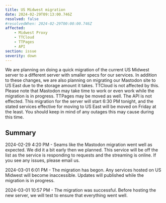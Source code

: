 ```yaml
---
title: US Midwest migration
date: 2024-02-29T09:13:00.746Z
resolved: false
#resolvedWhen: 2024-02-29T00:00:00.746Z
affected:
    - Midwest Proxy
    - TTCloud
    - TTPages
    - API
section: issue
severity: down
---
```


We are planning on doing a quick migration of the current US Midwest server to a different server with smaller specs for our services. In addition to these changes, we are also planning on migrating our Mastodon site to US East due to the storage amount it takes. TTCloud is not affected by this. Please note that Mastodon may take time to work or even work while the migration is in progress. TTPages may be moved as well. The API is not effected. This migration for the server will start 6:30 PM tonight, and the stated services effective for moving to US East will be moved on Friday at the least. You should keep in mind of any outages this may cause during this time.

## Summary
2024-02-29 4:20 PM - Seams like the Mastodon migration went well as expected. We did it a bit early then we planned. This service will be off the list as the service is responding to requests and the streaming is online. If you see any issues, please email us.

2024-03-01 6:01 PM - The migration has begon. Any services hosted on US Midwest will become inaccessible. Updates will published while the migration is in progress.

2024-03-01 10:57 PM - The migration was successful. Before hosting the new server, we will test to ensure that everything went well.

